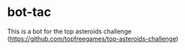 # bot-tac
This is a bot for the top asteroids challenge (https://github.com/topfreegames/top-asteroids-challenge)
